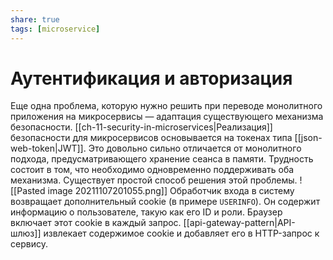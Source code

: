 ```yaml
---
share: true
tags: [microservice]
---
```

# Аутентификация и авторизация
Еще одна проблема, которую нужно решить при переводе монолитного приложения на микросервисы — адаптация существующего механизма безопасности. [[ch-11-security-in-microservices|Реализация]] безопасности для микросервисов основывается на токенах типа [[json-web-token|JWT]]. Это довольно сильно отличается от монолитного подхода, предусматривающего хранение сеанса в памяти. Трудность состоит в том, что необходимо одновременно поддерживать оба механизма.
Существует простой способ решения этой проблемы.
![[Pasted image 20211107201055.png]]
Обработчик входа в систему возвращает дополнительный cookie (в примере `USERINFO`). Он содержит информацию о пользователе, такую как его ID и роли. Браузер включает этот cookie в каждый запрос. [[api-gateway-pattern|API-шлюз]] извлекает содержимое cookie и добавляет его в HTTP-запрос к сервису.
